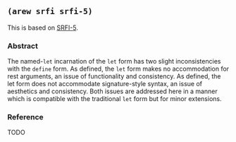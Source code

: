 ## `(arew srfi srfi-5)`

This is based on [SRFI-5](https://srfi.schemers.org/srfi-5/).

### Abstract

The named-`let` incarnation of the `let` form has two slight
inconsistencies with the `define` form. As defined, the `let` form
makes no accommodation for rest arguments, an issue of functionality
and consistency. As defined, the let form does not accommodate
signature-style syntax, an issue of aesthetics and consistency. Both
issues are addressed here in a manner which is compatible with the
traditional `let` form but for minor extensions.

### Reference

TODO
